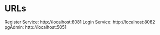 # URLs 

Register Service: http://localhost:8081
Login Service: http://localhost:8082
pgAdmin: http://localhost:5051